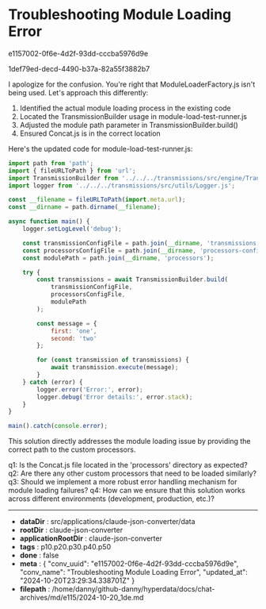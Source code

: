 # Troubleshooting Module Loading Error

e1157002-0f6e-4d2f-93dd-cccba5976d9e

1def79ed-decd-4490-b37a-82a55f3882b7

 I apologize for the confusion. You're right that ModuleLoaderFactory.js isn't being used. Let's approach this differently:

1. Identified the actual module loading process in the existing code
2. Located the TransmissionBuilder usage in module-load-test-runner.js
3. Adjusted the module path parameter in TransmissionBuilder.build()
4. Ensured Concat.js is in the correct location

Here's the updated code for module-load-test-runner.js:

```javascript
import path from 'path';
import { fileURLToPath } from 'url';
import TransmissionBuilder from '../../../transmissions/src/engine/TransmissionBuilder.js';
import logger from '../../../transmissions/src/utils/Logger.js';

const __filename = fileURLToPath(import.meta.url);
const __dirname = path.dirname(__filename);

async function main() {
    logger.setLogLevel('debug');

    const transmissionConfigFile = path.join(__dirname, 'transmissions.ttl');
    const processorsConfigFile = path.join(__dirname, 'processors-config.ttl');
    const modulePath = path.join(__dirname, 'processors');

    try {
        const transmissions = await TransmissionBuilder.build(
            transmissionConfigFile,
            processorsConfigFile,
            modulePath
        );

        const message = {
            first: 'one',
            second: 'two'
        };

        for (const transmission of transmissions) {
            await transmission.execute(message);
        }
    } catch (error) {
        logger.error('Error:', error);
        logger.debug('Error details:', error.stack);
    }
}

main().catch(console.error);
```

This solution directly addresses the module loading issue by providing the correct path to the custom processors.

q1: Is the Concat.js file located in the 'processors' directory as expected?
q2: Are there any other custom processors that need to be loaded similarly?
q3: Should we implement a more robust error handling mechanism for module loading failures?
q4: How can we ensure that this solution works across different environments (development, production, etc.)?

---

* **dataDir** : src/applications/claude-json-converter/data
* **rootDir** : claude-json-converter
* **applicationRootDir** : claude-json-converter
* **tags** : p10.p20.p30.p40.p50
* **done** : false
* **meta** : {
  "conv_uuid": "e1157002-0f6e-4d2f-93dd-cccba5976d9e",
  "conv_name": "Troubleshooting Module Loading Error",
  "updated_at": "2024-10-20T23:29:34.338701Z"
}
* **filepath** : /home/danny/github-danny/hyperdata/docs/chat-archives/md/e115/2024-10-20_1de.md